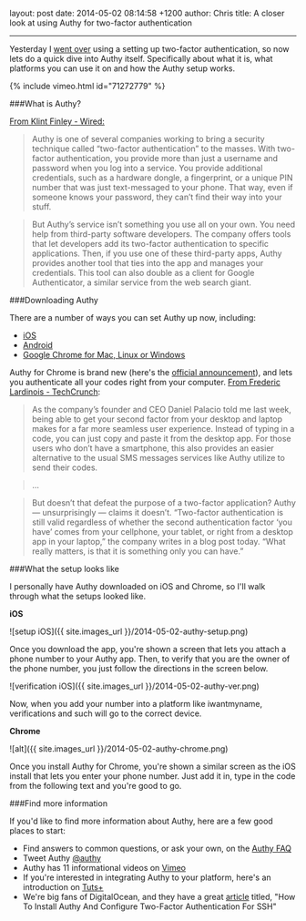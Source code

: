 layout: post
date: 2014-05-02 08:14:58 +1200
author: Chris
title: A closer look at using Authy for two-factor authentication

----

<!-- excerpt -->

Yesterday I [went over](https://iwantmyname.com/blog/2014/04/a-practical-look-at-using-iwantmynames-two-factor-authentication.html) using a setting up two-factor authentication, so now lets do a quick dive into Authy itself. Specifically about what it is, what platforms you can use it on and how the Authy setup works. 

{% include vimeo.html id="71272779" %}

<!-- /excerpt -->

###What is Authy?

[From Klint Finley - Wired:](http://www.wired.com/2013/07/authy/)

>Authy is one of several companies working to bring a security technique called “two-factor authentication” to the masses. With two-factor authentication, you provide more than just a username and password when you log into a service. You provide additional credentials, such as a hardware dongle, a fingerprint, or a unique PIN number that was just text-messaged to your phone. That way, even if someone knows your password, they can’t find their way into your stuff.

>But Authy’s service isn’t something you use all on your own. You need help from third-party software developers. The company offers tools that let developers add its two-factor authentication to specific applications. Then, if you use one of these third-party apps, Authy provides another tool that ties into the app and manages your credentials. This tool can also double as a client for Google Authenticator, a similar service from the web search giant.

###Downloading Authy

There are a number of ways you can set Authy up now, including:

+ [iOS](https://itunes.apple.com/us/app/authy/id494168017)
+ [Android](https://play.google.com/store/apps/details?id=com.authy.authy)
+ [Google Chrome for Mac, Linux or Windows](https://chrome.google.com/webstore/detail/gaedmjdfmmahhbjefcbgaolhhanlaolb)

Authy for Chrome is brand new (here's the [official announcement](http://blog.authy.com/authy-for-pc)), and lets you authenticate all your codes right from your computer. [From Frederic Lardinois - TechCrunch](http://techcrunch.com/2014/04/28/authy-brings-two-factor-authentication-to-the-desktop/):

>As the company’s founder and CEO Daniel Palacio told me last week, being able to get your second factor from your desktop and laptop makes for a far more seamless user experience. Instead of typing in a code, you can just copy and paste it from the desktop app. For those users who don’t have a smartphone, this also provides an easier alternative to the usual SMS messages services like Authy utilize to send their codes.

>...

>But doesn’t that defeat the purpose of a two-factor application? Authy — unsurprisingly — claims it doesn’t. “Two-factor authentication is still valid regardless of whether the second authentication factor ‘you have’ comes from your cellphone, your tablet, or right from a desktop app in your laptop,” the company writes in a blog post today. “What really matters, is that it is something only you can have.”

###What the setup looks like

I personally have Authy downloaded on iOS and Chrome, so I'll walk through what the setups looked like.

**iOS**

![setup iOS]({{ site.images_url }}/2014-05-02-authy-setup.png)

Once you download the app, you're shown a screen that lets you attach a phone number to your Authy app. Then, to verify that you are the owner of the phone number, you just follow the directions in the screen below.

![verification iOS]({{ site.images_url }}/2014-05-02-authy-ver.png)

Now, when you add your number into a platform like iwantmyname, verifications and such will go to the correct device.

**Chrome**

![alt]({{ site.images_url }}/2014-05-02-authy-chrome.png)

Once you install Authy for Chrome, you're shown a similar screen as the iOS install that lets you enter your phone number. Just add it in, type in the code from the following text and you're good to go. 

###Find more information

If you'd like to find more information about Authy, here are a few good places to start:

+ Find answers to common questions, or ask your own, on the [Authy FAQ](https://www.authy.com/faq)
+ Tweet Authy [@authy](https://twitter.com/Authy)
+ Authy has 11 informational videos on [Vimeo](http://vimeo.com/user13020702/videos)
+ If you're interested in integrating Authy to your platform, here's an introduction on [Tuts+](http://code.tutsplus.com/tutorials/two-factor-auth-using-authy--net-33402)
+ We're big fans of DigitalOcean, and they have a great [article](https://www.digitalocean.com/community/articles/how-to-install-authy-and-configure-two-factor-authentication-for-ssh) titled, "How To Install Authy And Configure Two-Factor Authentication For SSH"


